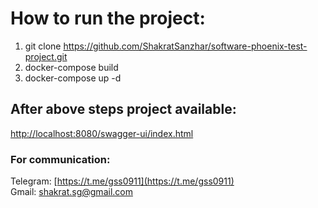 # How to run the project:
1. git clone https://github.com/ShakratSanzhar/software-phoenix-test-project.git
2. docker-compose build
3. docker-compose up -d  

## After above steps project available:
[http://localhost:8080/swagger-ui/index.html](http://localhost:8080/swagger-ui/index.html)  

### For communication:
Telegram: [https://t.me/gss0911](https://t.me/gss0911)<br>
Gmail: shakrat.sg@gmail.com
